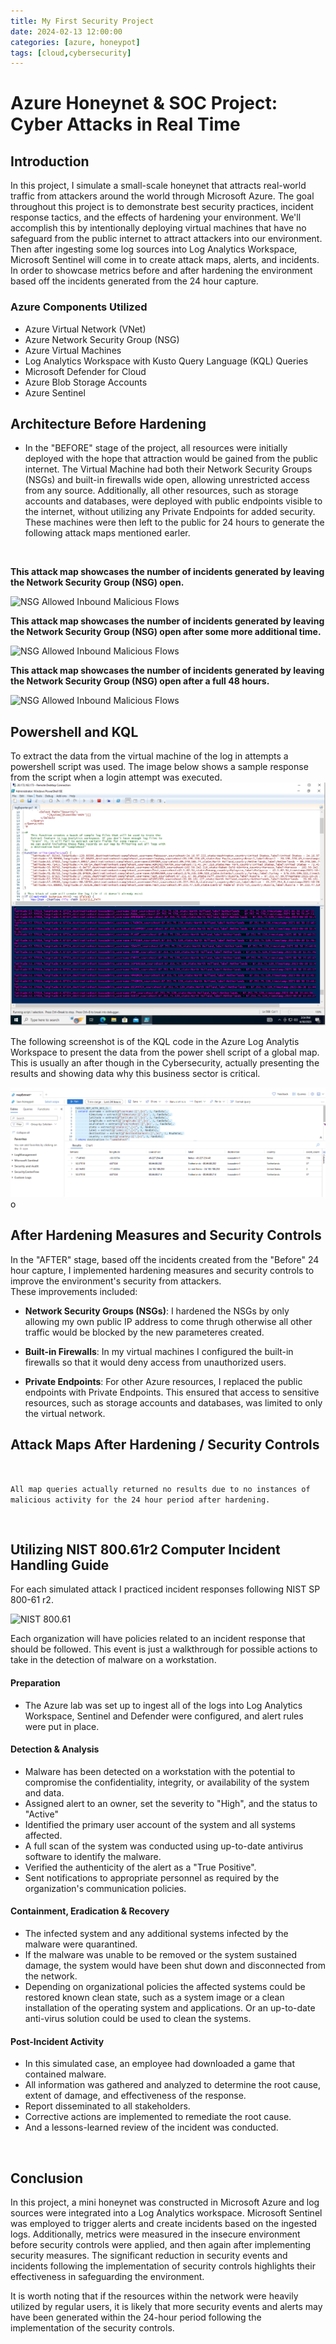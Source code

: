 ```yaml
---
title: My First Security Project
date: 2024-02-13 12:00:00 
categories: [azure, honeypot]
tags: [cloud,cybersecurity]
---
```


# Azure Honeynet & SOC Project: Cyber Attacks in Real Time
## Introduction
In this project, I simulate a small-scale honeynet that attracts real-world traffic from attackers around the world through Microsoft Azure. The goal throughout this project is to demonstrate best security practices, incident response tactics, and the effects of hardening your environment. We'll accomplish this by intentionally deploying virtual machines that have no safeguard from the public internet to attract attackers into our environment. Then after ingesting some log sources into Log Analytics Workspace, Microsoft Sentinel will come in to create attack maps, alerts, and incidents. In order to showcase metrics before and after hardening the environment based off the incidents generated from the 24 hour capture.

### Azure Components Utilized
<ul>
  <li>Azure Virtual Network (VNet)</li>
  <li>Azure Network Security Group (NSG)</li>
  <li>Azure Virtual Machines</li>
  <li>Log Analytics Workspace with Kusto Query Language (KQL) Queries</li>
   <li>Microsoft Defender for Cloud</li>
    <li>Azure Blob Storage Accounts</li>
     <li>Azure Sentinel</li>

</ul>

## Architecture Before Hardening
- In the "BEFORE" stage of the project, all resources were initially deployed with the hope that attraction would be gained from the public internet. The Virtual Machine had both their Network Security Groups (NSGs) and built-in firewalls wide open, allowing unrestricted access from any source. Additionally, all other resources, such as storage accounts and databases, were deployed with public endpoints visible to the internet, without utilizing any Private Endpoints for added security. These machines were then left to the public for 24 hours to generate the following attack maps mentioned earler. 
 <br />
 
 <b>This attack map showcases the number of incidents generated by leaving the Network Security Group (NSG) open. </b>
 
   ![NSG Allowed Inbound Malicious Flows](https://i.imgur.com/eksc1Qh.png)<br>

 <b>This attack map showcases the number of incidents generated by leaving the Network Security Group (NSG) open after some more additional time. </b>

  ![NSG Allowed Inbound Malicious Flows](https://i.imgur.com/7U9UZgM.png)<br>

 <b>This attack map showcases the number of incidents generated by leaving the Network Security Group (NSG) open after a full 48 hours. </b>  

  ![NSG Allowed Inbound Malicious Flows](https://i.imgur.com/VPV2bM3.png)<br>

## Powershell and KQL
To extract the data from the virtual machine of the log in attempts a powershell script was used. The image below shows a sample response from the script when a login attempt was executed.
![powershell script](powershelllog.PNG)

The following screenshot is of the KQL code in the Azure Log Analytis Workspace to present the data from the power shell script of a global map. This is usually an after though in the Cybersecurity, actually presenting the results and showing data why this business sector is critical.

![KQL code](loganalytics.PNG)
o
## After Hardening Measures and Security Controls

In the "AFTER" stage, based off the incidents created from the "Before" 24 hour capture, I implemented hardening measures and security controls to improve the environment's security from attackers.<br /> 
These improvements included:

- <b>Network Security Groups (NSGs)</b>: I hardened the NSGs by only allowing my own public IP address to come thrugh otherwise all other traffic would be blocked by the new parameteres created.

- <b>Built-in Firewalls</b>: In my virtual machines I configured the built-in firewalls so that it would deny access from unauthorized users. 

- <b>Private Endpoints</b>: For other Azure resources, I replaced the public endpoints with Private Endpoints. This ensured that access to sensitive resources, such as storage accounts and databases, was limited to only the virtual network.

## Attack Maps After Hardening / Security Controls

<br />

```All map queries actually returned no results due to no instances of malicious activity for the 24 hour period after hardening.```

 <br />
 
## Utilizing NIST 800.61r2 Computer Incident Handling Guide

For each simulated attack I practiced incident responses following NIST SP 800-61 r2.

![NIST 800.61](https://i.imgur.com/6PTG7c0l.png)

Each organization will have policies related to an incident response that should be followed. This event is just a walkthrough for possible actions to take in the detection of malware on a workstation.  

#### Preparation

- The Azure lab was set up to ingest all of the logs into Log Analytics Workspace, Sentinel and Defender were configured, and alert rules were put in place.

#### Detection & Analysis

- Malware has been detected on a workstation with the potential to compromise the confidentiality, integrity, or availability of the system and data.
- Assigned alert to an owner, set the severity to "High", and the status to "Active"
- Identified the primary user account of the system and all systems affected.
- A full scan of the system was conducted using up-to-date antivirus software to identify the malware.
- Verified the authenticity of the alert as a "True Positive".
- Sent notifications to appropriate personnel as required by the organization's communication policies.

#### Containment, Eradication & Recovery

- The infected system and any additional systems infected by the malware were quarantined.
- If the malware was unable to be removed or the system sustained damage, the system would have been shut down and disconnected from the network.
- Depending on organizational policies the affected systems could be restored known clean state, such as a system image or a clean installation of the operating system and applications. Or an up-to-date anti-virus solution could be used to clean the systems. 

#### Post-Incident Activity

- In this simulated case, an employee had downloaded a game that contained malware. 
- All information was gathered and analyzed to determine the root cause, extent of damage, and effectiveness of the response. 
- Report disseminated to all stakeholders.
- Corrective actions are implemented to remediate the root cause.
- And a lessons-learned review of the incident was conducted.

<br />

## Conclusion

In this project, a mini honeynet was constructed in Microsoft Azure and log sources were integrated into a Log Analytics workspace. Microsoft Sentinel was employed to trigger alerts and create incidents based on the ingested logs. Additionally, metrics were measured in the insecure environment before security controls were applied, and then again after implementing security measures. The significant reduction in security events and incidents following the implementation of security controls highlights their effectiveness in safeguarding the environment.

It is worth noting that if the resources within the network were heavily utilized by regular users, it is likely that more security events and alerts may have been generated within the 24-hour period following the implementation of the security controls.

